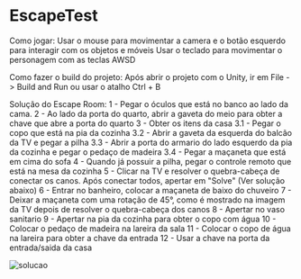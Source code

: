 # EscapeTest

Como jogar:
Usar o mouse para movimentar a camera e o botão esquerdo para interagir com os objetos e móveis
Usar o teclado para movimentar o personagem com as teclas AWSD

Como fazer o build do projeto:
Após abrir o projeto com o Unity, ir em File -> Build and Run ou usar o atalho Ctrl + B

Solução do Escape Room:
1 - Pegar o óculos que está no banco ao lado da cama.
2 - Ao lado da porta do quarto, abrir a gaveta do meio para obter a chave que abre a porta do quarto
3 - Obter os itens da casa
3.1 - Pegar o copo que está na pia da cozinha
3.2 - Abrir a gaveta da esquerda do balcão da TV e pegar a pilha
3.3 - Abrir a porta do armario do lado esquerdo da pia da cozinha e pegar o pedaço de madeira
3.4 - Pegar a maçaneta que está em cima do sofa
4 - Quando já possuir a pilha, pegar o controle remoto que está na mesa da cozinha
5 - Clicar na TV e resolver o quebra-cabeça de conectar os canos. Após conectar todos, apertar em "Solve" (Ver solução abaixo)
6 - Entrar no banheiro, colocar a maçaneta de baixo do chuveiro
7 - Deixar a maçaneta com uma rotação de 45°, como é mostrado na imagem da TV depois de resolver o quebra-cabeça dos canos
8 - Apertar no vaso sanitario
9 - Apertar na pia da cozinha para obter o copo com água
10 - Colocar o pedaço de madeira na lareira da sala
11 - Colocar o copo de água na lareira para obter a chave da entrada
12 - Usar a chave na porta da entrada/saida da casa

![solucao](https://user-images.githubusercontent.com/9080762/113240190-a5343d00-9282-11eb-87b7-95e75b58300f.PNG)

